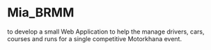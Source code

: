 # Mia_BRMM
to develop a small Web Application to help the manage drivers, cars, courses and runs for a single competitive Motorkhana event. 
